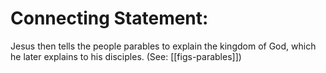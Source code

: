 # Connecting Statement:

Jesus then tells the people parables to explain the kingdom of God, which he later explains to his disciples. (See: [[figs-parables]])